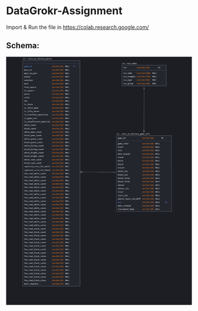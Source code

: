 # DataGrokr-Assignment
Import & Run the file in https://colab.research.google.com/
## Schema:
![Schema:](https://github.com/XFlawless1/DataGrokr-Assignment/blob/main/chess_schema.png)
